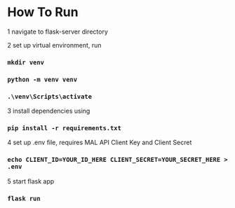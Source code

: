 # How To Run
1 navigate to flask-server directory

2 set up virtual environment, run 
### `mkdir venv`
### `python -m venv venv`
### `.\venv\Scripts\activate`

3 install dependencies using
### `pip install -r requirements.txt`

4 set up .env file, requires MAL API Client Key and Client Secret
### `echo CLIENT_ID=YOUR_ID_HERE CLIENT_SECRET=YOUR_SECRET_HERE > .env`

5 start flask app
### `flask run`



